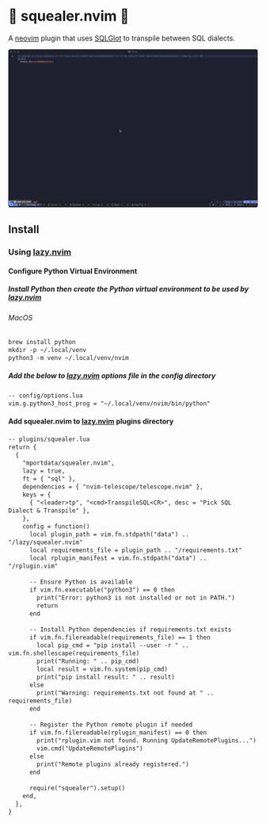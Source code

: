 # 🐷 squealer.nvim 🐷

A [neovim](https://github.com/neovim/neovim) plugin that uses [SQLGlot](https://github.com/tobymao/sqlglot) to transpile between SQL dialects.

![](squealer-demo.gif)

## Install

### Using [lazy.nvim](https://github.com/folke/lazy.nvim)

#### Configure Python Virtual Environment

##### Install Python then create the Python virtual environment to be used by [lazy.nvim](https://github.com/folke/lazy.nvim)

###### MacOS
```
brew install python
mkdir -p ~/.local/venv
python3 -m venv ~/.local/venv/nvim
```
##### Add the below to [lazy.nvim](https://github.com/folke/lazy.nvim) options file in the config directory
```
-- config/options.lua
vim.g.python3_host_prog = "~/.local/venv/nvim/bin/python"
```

#### Add squealer.nvim to [lazy.nvim](https://github.com/folke/lazy.nvim) plugins directory
```
-- plugins/squealer.lua
return {
  {
    "mportdata/squealer.nvim",
    lazy = true,
    ft = { "sql" },
    dependencies = { "nvim-telescope/telescope.nvim" },
    keys = {
      { "<leader>tp", "<cmd>TranspileSQL<CR>", desc = "Pick SQL Dialect & Transpile" },
    },
    config = function()
      local plugin_path = vim.fn.stdpath("data") .. "/lazy/squealer.nvim"
      local requirements_file = plugin_path .. "/requirements.txt"
      local rplugin_manifest = vim.fn.stdpath("data") .. "/rplugin.vim"

      -- Ensure Python is available
      if vim.fn.executable("python3") == 0 then
        print("Error: python3 is not installed or not in PATH.")
        return
      end

      -- Install Python dependencies if requirements.txt exists
      if vim.fn.filereadable(requirements_file) == 1 then
        local pip_cmd = "pip install --user -r " .. vim.fn.shellescape(requirements_file)
        print("Running: " .. pip_cmd)
        local result = vim.fn.system(pip_cmd)
        print("pip install result: " .. result)
      else
        print("Warning: requirements.txt not found at " .. requirements_file)
      end

      -- Register the Python remote plugin if needed
      if vim.fn.filereadable(rplugin_manifest) == 0 then
        print("rplugin.vim not found. Running UpdateRemotePlugins...")
        vim.cmd("UpdateRemotePlugins")
      else
        print("Remote plugins already registered.")
      end

      require("squealer").setup()
    end,
  },
}
```
